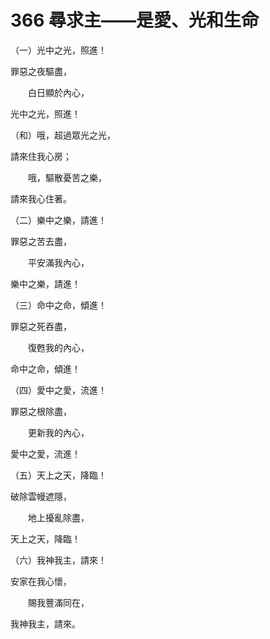 # 366 尋求主——是愛、光和生命

（一）光中之光，照進！

罪惡之夜驅盡，

　　白日顯於內心，

光中之光，照進！

（和）哦，超過眾光之光，

請來住我心房；

　　哦，驅散憂苦之樂，

請來我心住著。

（二）樂中之樂，請進！

罪惡之苦去盡，

　　平安滿我內心，

樂中之樂，請進！

（三）命中之命，傾進！

罪惡之死吞盡，

　　復甦我的內心，

命中之命，傾進！

（四）愛中之愛，流進！

罪惡之根除盡，

　　更新我的內心，

愛中之愛，流進！

（五）天上之天，降臨！

破除雲幔遮隱，

　　地上擾亂除盡，

天上之天，降臨！

（六）我神我主，請來！

安家在我心懷，

　　賜我豐滿同在，

我神我主，請來。

